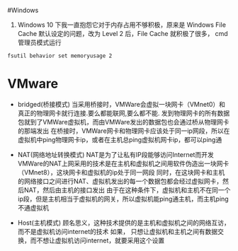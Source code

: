 #Windows


1. Windows 10 下我一直抱怨它对于内存占用不够积极，原来是 Windows File Cache 默认设定的问题，改为 Level 2 后，File Cache 就积极了很多，
cmd 管理员模式运行

```
fsutil behavior set memoryusage 2

```


#  VMware
- bridged(桥接模式)
当采用桥接时，VMWare会虚拟一块网卡（VMnet0）和真正的物理网卡就行连接.要么都能联网,要么都不能.
发到物理网卡的所有数据包就到了VMWare虚拟机，而由VMWare发出的数据包也会通过桥从物理网卡的那端发出 
在桥接时，VMWare网卡和物理网卡应该处于同一ip网段，所以在虚拟机中ping物理网卡ip，或者在主机总ping虚拟机网卡ip，都可以ping通

- NAT(网络地址转换模式)
NAT是为了让私有IP段能够访问Internet而开发
VMWare的NAT上网采用的技术是在主机和虚拟机之间用软件伪造出一块网卡（VMnet8），这块网卡和虚拟机的ip处于同一网段
同时，在这块网卡和主机的网络接口之间进行NAT、虚拟机发出的每一个数据包都会经过虚拟网卡，然后NAT，然后由主机的接口发出
由于在这种条件下，虚拟机和主机不在同一个ip段，但是主机相当于虚拟机的网关，所以虚拟机能ping通主机，而主机ping不通虚拟机

- Host(主机模式)
顾名思义，这种技术提供的是主机和虚拟机之间的网络互访，而不是虚拟机访问internet的技术
如果，
只想让虚拟机和主机之间有数据交换，而不想让虚拟机访问internet，就要采用这个设置  
